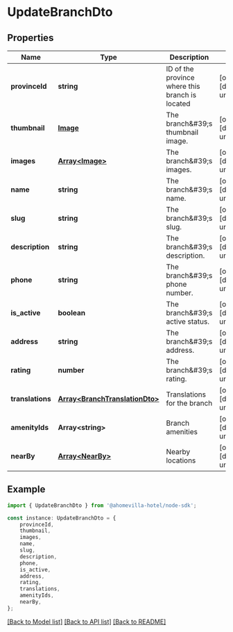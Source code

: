 # UpdateBranchDto


## Properties

Name | Type | Description | Notes
------------ | ------------- | ------------- | -------------
**provinceId** | **string** | ID of the province where this branch is located | [optional] [default to undefined]
**thumbnail** | [**Image**](Image.md) | The branch\&#39;s thumbnail image. | [optional] [default to undefined]
**images** | [**Array&lt;Image&gt;**](Image.md) | The branch\&#39;s images. | [optional] [default to undefined]
**name** | **string** | The branch\&#39;s name. | [optional] [default to undefined]
**slug** | **string** | The branch\&#39;s slug. | [optional] [default to undefined]
**description** | **string** | The branch\&#39;s description. | [optional] [default to undefined]
**phone** | **string** | The branch\&#39;s phone number. | [optional] [default to undefined]
**is_active** | **boolean** | The branch\&#39;s active status. | [optional] [default to undefined]
**address** | **string** | The branch\&#39;s address. | [optional] [default to undefined]
**rating** | **number** | The branch\&#39;s rating. | [optional] [default to undefined]
**translations** | [**Array&lt;BranchTranslationDto&gt;**](BranchTranslationDto.md) | Translations for the branch | [optional] [default to undefined]
**amenityIds** | **Array&lt;string&gt;** | Branch amenities | [optional] [default to undefined]
**nearBy** | [**Array&lt;NearBy&gt;**](NearBy.md) | Nearby locations | [optional] [default to undefined]

## Example

```typescript
import { UpdateBranchDto } from '@ahomevilla-hotel/node-sdk';

const instance: UpdateBranchDto = {
    provinceId,
    thumbnail,
    images,
    name,
    slug,
    description,
    phone,
    is_active,
    address,
    rating,
    translations,
    amenityIds,
    nearBy,
};
```

[[Back to Model list]](../README.md#documentation-for-models) [[Back to API list]](../README.md#documentation-for-api-endpoints) [[Back to README]](../README.md)
